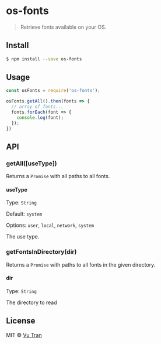 # os-fonts

> Retrieve fonts available on your OS.

## Install

```bash
$ npm install --save os-fonts
```

## Usage

```js
const osFonts = require('os-fonts');

osFonts.getAll().then(fonts => {
  // array of fonts...
  fonts.forEach(font => {
    console.log(font);
  });
})
```

## API

### getAll([useType])

Returns a `Promise` with all paths to all fonts.

#### useType

Type: `String`

Default: `system`

Options: `user`, `local`, `network`, `system`

The use type.

### getFontsInDirectory(dir)

Returns a `Promise` with paths to all fonts in the given directory.

#### dir

Type: `String`

The directory to read

## License

MIT © [Vu Tran](https://github.com/vutran/)
